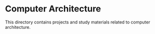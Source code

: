 # Computer Architecture

This directory contains projects and study materials related to computer architecture.
